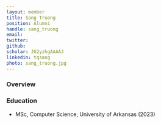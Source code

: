 ```yaml
---
layout: member
title: Sang Truong
position: Alumni
handle: sang_truong
email: 
twitter:
github:
scholar: JG2yzhgAAAAJ
linkedin: tqsang
photo: sang_truong.jpg
---
```


### Overview


### Education
- MSc, Computer Science, University of Arkansas (2023)
